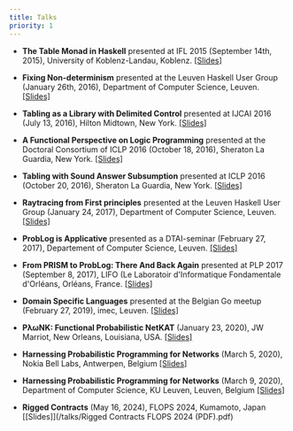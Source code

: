 ```yaml
---
title: Talks
priority: 1
---
```


* **The Table Monad in Haskell** presented at IFL 2015 (September 14th, 2015),
  University of Koblenz-Landau, Koblenz. [[Slides]](/talks/tablemonad.pdf)
  
* **Fixing Non-determinism** presented at the Leuven Haskell User Group
  (January 26th, 2016), Department of Computer Science, Leuven.
  [[Slides]](/talks/Fixing_Non-determinism.pdf)

* **Tabling as a Library with Delimited Control** presented at IJCAI 2016 (July 13, 2016),
  Hilton Midtown, New York. [[Slides]](/talks/tabling-with-delimited-control.pdf)

* **A Functional Perspective on Logic Programming** presented at the Doctoral Consortium of
  ICLP 2016 (October 18, 2016), Sheraton La Guardia, New York.
  [[Slides]](/talks/functional-perspective-on-logic-programming.pdf)

* **Tabling with Sound Answer Subsumption** presented at ICLP 2016 (October 20, 2016),
  Sheraton La Guardia, New York. [[Slides]](/talks/tabling-with-sound-answer-subsumption.pdf)

* **Raytracing from First principles** presented at the Leuven Haskell User
Group (January 24, 2017), Department of Computer Science, Leuven.
[[Slides]](/talks/Raytracing-from-first-principles.pdf)

* **ProbLog is Applicative** presented as a DTAI-seminar (February 27, 2017),
Departement of Computer Science, Leuven.
[[Slides]](/talks/Problog-is-Applicative.pdf)

* **From PRISM to ProbLog: There And Back Again** presented at PLP 2017 (September 8, 2017),
  LIFO (Le Laboratoir d'Informatique Fondamentale d'Orléans, Orléans, France.
  [[Slides]](/talks/From-PRISM-to-ProbLog-There-and-Back-Again.pdf)
  
* **Domain Specific Languages** presented at the Belgian Go meetup
  (February 27, 2019), imec, Leuven.
  [[Slides]](/talks/DSLs.pdf)

* **P&lambda;&omega;NK: Functional Probabilistic NetKAT**
  (January 23, 2020), JW Marriot, New Orleans, Louisiana, USA.
  [[Slides]](/talks/PloNK.pdf)

* **Harnessing Probabilistic Programming for Networks**
  (March 5, 2020), Nokia Bell Labs, Antwerpen, Belgium
  [[Slides]](/talks/NBL.pdf)

* **Harnessing Probabilistic Programming for Networks**
  (March 9, 2020), Department of Computer Science, KU Leuven, Leuven, Belgium
  [[Slides]](/talks/Probabilistic-Programming-Seminar.pdf)
  
* **Rigged Contracts**
  (May 16, 2024), FLOPS 2024, Kumamoto, Japan [[Slides]](/talks/Rigged Contracts FLOPS 2024 (PDF).pdf)
